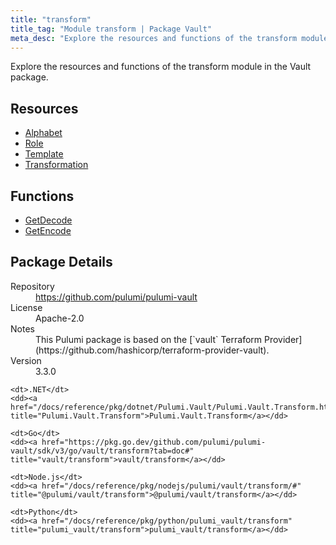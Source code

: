 ```yaml
---
title: "transform"
title_tag: "Module transform | Package Vault"
meta_desc: "Explore the resources and functions of the transform module in the Vault package."
---
```


<!-- WARNING: this file was generated by Pulumi Docs Generator. -->
<!-- Do not edit by hand unless you're certain you know what you are doing! -->

Explore the resources and functions of the transform module in the Vault package.

<h2 id="resources">Resources</h2>
<ul class="api">
    <li><a href="alphabet" title="Alphabet"><span class="symbol resource"></span>Alphabet</a></li>
    <li><a href="role" title="Role"><span class="symbol resource"></span>Role</a></li>
    <li><a href="template" title="Template"><span class="symbol resource"></span>Template</a></li>
    <li><a href="transformation" title="Transformation"><span class="symbol resource"></span>Transformation</a></li>
</ul>

<h2 id="functions">Functions</h2>
<ul class="api">
    <li><a href="getdecode" title="GetDecode"><span class="symbol function"></span>GetDecode</a></li>
    <li><a href="getencode" title="GetEncode"><span class="symbol function"></span>GetEncode</a></li>
</ul>

<h2 id="package-details">Package Details</h2>
<dl class="package-details">
	<dt>Repository</dt>
	<dd><a href="https://github.com/pulumi/pulumi-vault">https://github.com/pulumi/pulumi-vault</a></dd>
	<dt>License</dt>
	<dd>Apache-2.0</dd>
	<dt>Notes</dt>
	<dd>This Pulumi package is based on the [`vault` Terraform Provider](https://github.com/hashicorp/terraform-provider-vault).</dd>
	<dt>Version</dt>
	<dd>3.3.0</dd>
</dl>



<dl class="tabular">

    <dt>.NET</dt>
    <dd><a href="/docs/reference/pkg/dotnet/Pulumi.Vault/Pulumi.Vault.Transform.html" title="Pulumi.Vault.Transform">Pulumi.Vault.Transform</a></dd>

    <dt>Go</dt>
    <dd><a href="https://pkg.go.dev/github.com/pulumi/pulumi-vault/sdk/v3/go/vault/transform?tab=doc#" title="vault/transform">vault/transform</a></dd>

    <dt>Node.js</dt>
    <dd><a href="/docs/reference/pkg/nodejs/pulumi/vault/transform/#" title="@pulumi/vault/transform">@pulumi/vault/transform</a></dd>

    <dt>Python</dt>
    <dd><a href="/docs/reference/pkg/python/pulumi_vault/transform" title="pulumi_vault/transform">pulumi_vault/transform</a></dd>

</dl>


